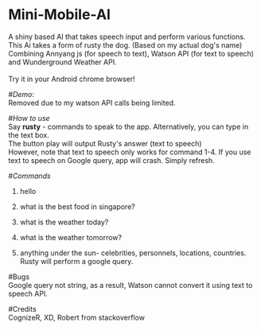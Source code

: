 # Mini-Mobile-AI
A shiny based AI that takes speech input and perform various functions. This Ai takes a form of rusty the dog. (Based on my actual dog's name) Combining Annyang js (for speech to text), Watson API (for text to speech) and Wunderground Weather API.  
<br>
Try it in your Android chrome browser! 


#*Demo*:
<br>
Removed due to my watson API calls being limited. 

#*How to use*
<br>
Say **rusty** - commands to speak to the app. Alternatively, you can type in the text box. 
<br>
The button play will output Rusty's answer (text to speech)
<br>
However, note that text to speech only works for command 1-4. If you use text to speech on Google query, app will crash. Simply refresh. 

#*Commands*

1) hello 
2) what is the best food in singapore?
3) what is the weather today?
4) what is the weather tomorrow?

5) anything under the sun- celebrities, personnels, locations, countries. Rusty will perform a google query.


#Bugs 
<br>
Google query not string, as a result, Watson cannot convert it using text to speech API. 

#Credits
<br>
CognizeR, XD, Robert from stackoverflow 
